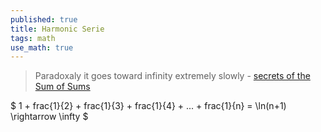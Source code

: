 ```yaml
---
published: true
title: Harmonic Serie
tags: math
use_math: true
---
```

> Paradoxaly it goes toward infinity extremely slowly - [secrets of the Sum of Sums ](https://www.youtube.com/watch?v=vQE6-PLcGwU)

$ 1 + frac{1}{2} + frac{1}{3} + frac{1}{4} + ... + frac{1}{n} = \ln(n+1) \rightarrow \infty $